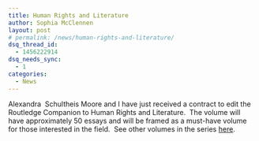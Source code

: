 ```yaml
---
title: Human Rights and Literature
author: Sophia McClennen
layout: post
# permalink: /news/human-rights-and-literature/
dsq_thread_id:
  - 1456222914
dsq_needs_sync:
  - 1
categories:
  - News
---
```

Alexandra  Schultheis Moore and I have just received a contract to edit the Routledge Companion to Human Rights and Literature.  The volume will have approximately 50 essays and will be framed as a must-have volume for those interested in the field.  See other volumes in the series [here][1].

 [1]: http://www.routledge.com/books/series/RC4444/
